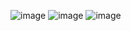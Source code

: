 ![image](https://user-images.githubusercontent.com/95719347/162429684-d84778f4-1413-4438-94ce-b10f69745d1f.png)
![image](https://user-images.githubusercontent.com/95719347/162429703-dd72ca1e-6204-48d6-8e91-4276d637da1a.png)
![image](https://user-images.githubusercontent.com/95719347/162429854-581a001f-798b-4ac7-8a0f-c9482e05caef.png)
